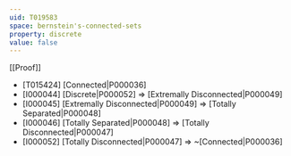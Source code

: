 ```yaml
---
uid: T019583
space: bernstein's-connected-sets
property: discrete
value: false
---
```

[[Proof]]

* [T015424] [Connected|P000036]
* [I000044] [Discrete|P000052] => [Extremally Disconnected|P000049]
* [I000045] [Extremally Disconnected|P000049] => [Totally Separated|P000048]
* [I000046] [Totally Separated|P000048] => [Totally Disconnected|P000047]
* [I000052] [Totally Disconnected|P000047] => ~[Connected|P000036]

